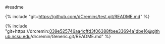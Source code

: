 #readme

{% include "git+https://github.com/dCremins/test.git/README.md" %}

{% include "git+https://drcremin:039e525746aa4cffd3f06388fbee33694a1dbe16@github.ncsu.edu/drcremin/Generic.git/README.md" %}
